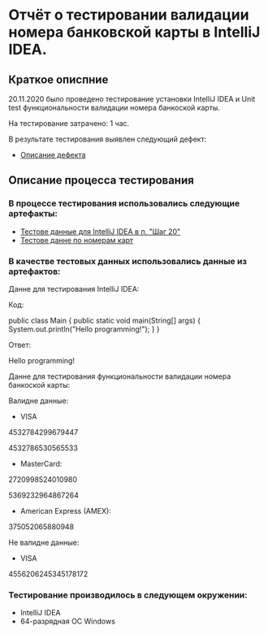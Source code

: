 # Отчёт о тестировании валидации номера банковской карты в IntelliJ IDEA.
## Краткое описпние
20.11.2020 было проведено тестирование установки IntelliJ IDEA и Unit test функциональности валидации номера банкоской карты.

На тестирование затрачено: 1 час.

В результате тестирования выявлен следующий дефект:
* [Описание дефекта](https://github.com/SergeyQA13/Start-Java-1.1-2/issues/1#issue-746850944)

## Описание процесса тестирования
### В процессе тестирования использовались следующие артефакты:
* [Тестове данные для IntelliJ IDEA в п. "Шаг 20"](https://github.com/netology-code/javaqa-homeworks/blob/master/intro/idea.md) 
* [Тестове данне по номерам карт](https://www.freeformatter.com/credit-card-number-generator-validator.html)

### В качестве тестовых данных использовались данные из артефактов:

Данне для тестирования IntelliJ IDEA:

Код: 

public class Main {
  public static void main(String[] args) {
    System.out.println("Hello programming!");
  }
}

Ответ:

Hello programming!

Данне для тестирования функциональности валидации номера банкоской карты:

Валидне данные:

* VISA

4532784299679447

4532786530565533

* MasterCard:

2720998524010980

5369232964867264

* American Express (AMEX):

375052065880948

Не валидне данные:

* VISA

4556206245345178172

### Тестирование производилось в следующем окружении:
* IntelliJ IDEA
* 64-разрядная ОС Windows
